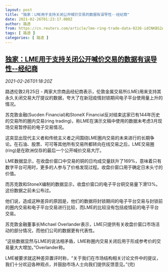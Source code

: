 ```yaml
---
layout: post
title: "独家：LME用于支持关闭公开喊价交易的数据有误导性--经纪商"
date: 2021-02-26T01:23:17.000Z
author: 路透
from: https://cn.reuters.com/article/lme-ring-trade-data-0226-idCNKBS2AQ04R
tags: [ 路透 ]
categories: [ 路透 ]
---
```

<!--1614302597000-->
[独家：LME用于支持关闭公开喊价交易的数据有误导性--经纪商](https://cn.reuters.com/article/lme-ring-trade-data-0226-idCNKBS2AQ04R)
------

<div>
<div><i>2021-02-26T01:18:20Z</i></div><p>路透伦敦2月25日 - 两家大宗商品经纪商表示，伦敦金属交易所(LME)用来支持其永久关闭交易大厅提议的数据，夸大了在新冠疫情封锁期间电子平台使用量上升的情况。</p><p>苏克敦金融(Sucden Financial)和StoneX Financial反对结束这家已有144年历史的交易所的圈内交易(ring trading)，称LME在演示文稿中使用的数据未考虑3月现场交易暂停前的电子交易情况。</p><p>这突显出现代主义者和传统主义者之间围绕LME圈内交易的未来进行的长期争论。在石油、股票、可可等其他所有交易所都转向在线交易之后，LME交易圈(ring)是在欧洲仅存的最后一个公开喊价交易大厅。</p><p>LME数据显示，在收盘价窗口中交易的铜的日均成交量跃升了169%，意味着只有数字平台可用时，更多的人参与了价格发现过程。收盘价窗口用于确定日末头寸的价值。</p><p>而苏克敦和StoneX编制的数据显示，收盘价窗口的电子平台铜交易量下滑13%。这份数据之前未公布过。</p><p>他们说，造成这种差异的原因是，他们的数据将封锁期间的电子平台交易与封锁前的圈内交易和电子平台交易进行比较，而LME的比较没有包括疫情前的电子平台交易。</p><p>苏克敦金融董事长Michael Overlander表示，LME只提供有关收盘价窗口市场活动的部分情况，而他们公司的数据更有代表性。</p><p>“这些数据显然与LME的说法相矛盾，LME称圈内交易关闭后用于形成参考价的交易量大大增加，”Overlander称。</p><p>LME被要求就这种差异置评时称，“关于我们在市场结构相关讨论文件中的提议，我们十分欢迎各种观点，并鼓励市场人士向我们提供反馈意见。”(完)</p>
</div>
